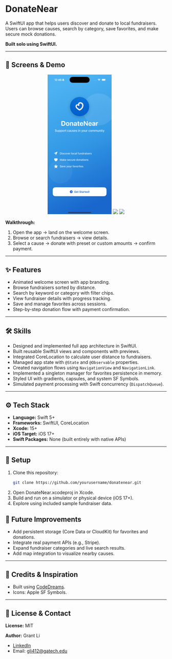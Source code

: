 # DonateNear  
A SwiftUI app that helps users discover and donate to local fundraisers. Users can browse causes, search by category, save favorites, and make secure mock donations.  

**Built solo using SwiftUI.**

---

## 📱 Screens & Demo

<p align="center">
  <img src="images-screens/screenshot_1.png" width="200"/>
  <img src="screenshots/browse.png" width="200"/>
  <img src="screenshots/donate.png" width="200"/>
</p>

**Walkthrough:**  
1. Open the app → land on the welcome screen.  
2. Browse or search fundraisers → view details.  
3. Select a cause → donate with preset or custom amounts → confirm payment.  

---

## ✨ Features
- Animated welcome screen with app branding.  
- Browse fundraisers sorted by distance.  
- Search by keyword or category with filter chips.  
- View fundraiser details with progress tracking.  
- Save and manage favorites across sessions.  
- Step-by-step donation flow with payment confirmation.  

---

## 🛠 Skills
- Designed and implemented full app architecture in SwiftUI.  
- Built reusable SwiftUI views and components with previews.  
- Integrated CoreLocation to calculate user distance to fundraisers.  
- Managed app state with `@State` and `@Observable` properties.  
- Created navigation flows using `NavigationView` and `NavigationLink`.  
- Implemented a singleton manager for favorites persistence in memory.  
- Styled UI with gradients, capsules, and system SF Symbols.  
- Simulated payment processing with Swift concurrency (`DispatchQueue`).  

---

## ⚙️ Tech Stack
- **Language:** Swift 5+  
- **Frameworks:** SwiftUI, CoreLocation  
- **Xcode:** 15+  
- **iOS Target:** iOS 17+  
- **Swift Packages:** None (built entirely with native APIs)  

---

## 🚀 Setup
1. Clone this repository:  
   ```bash
   git clone https://github.com/yourusername/donatenear.git
   ```
2. Open DonateNear.xcodeproj in Xcode.
3. Build and run on a simulator or physical device (iOS 17+).
4. Explore using included sample fundraiser data.

## 🔮 Future Improvements
- Add persistent storage (Core Data or CloudKit) for favorites and donations.  
- Integrate real payment APIs (e.g., Stripe).  
- Expand fundraiser categories and live search results.  
- Add map integration to visualize nearby causes.  

---

## 🙏 Credits & Inspiration
- Built using [CodeDreams](https://codedreams.app/).  
- Icons: Apple SF Symbols.  

---

## 📄 License & Contact
**License:** MIT  

**Author:** Grant Li  
- [LinkedIn](https://linkedin.com/in/yourprofile)  
- Email: gli412@gatech.edu 
